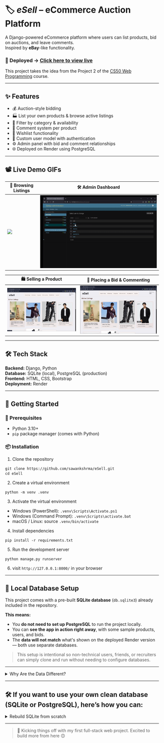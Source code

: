 # 🏷️ *eSell* – eCommerce Auction Platform

A Django-powered eCommerce platform where users can list products, bid on auctions, and leave comments.<br>
Inspired by **eBay**-like functionality.

### 🚀 Deployed → [Click here to view live](https://esell-wki6.onrender.com)

This project takes the idea from the Project 2 of the [CS50 Web Programming](https://cs50.harvard.edu/web/2020/) course.

---

## ✨ Features

- 💰 Auction-style bidding
- 🏭️ List your own products & browse active listings
- 🔎 Filter by category & availability
- 💬 Comment system per product
- 📃 Wishlist functionality
- 👤 Custom user model with authentication
- ⚙️ Admin panel with bid and comment relationships
- 🌐 Deployed on Render using PostgreSQL

---

## 📽️ Live Demo GIFs

| 🛒 Browsing Listings           | 🛠️ Admin Dashboard         |
|-------------------------------|----------------------------|
| ![](assets/browse.gif)        | ![](assets/admin.gif)      |

| 🛍️ Selling a Product          | 💸 Placing a Bid & Commenting         |
|-------------------------------|----------------------------|
| ![](assets/sell.gif)          | ![](assets/bid.gif)        |


---
## 🛠️ Tech Stack

**Backend:** Django, Python  
**Database:** SQLite (local), PostgreSQL (production)  
**Frontend:** HTML, CSS, Bootstrap  
**Deployment:** Render

---
## 🚀 Getting Started

### 🔧 Prerequisites

- Python 3.10+
- `pip` package manager (comes with Python)



### 📦 Installation

1. Clone the repository
```
git clone https://github.com/sawankshrma/eSell.git
cd eSell
```

2. Create a virtual environment
```
python -m venv .venv
```
3. Activate the virtual environment

- Windows (PowerShell): ```.venv\Scripts\Activate.ps1```
- Windows (Command Prompt): ```.venv\Scripts\activate.bat```
- macOS / Linux: source ```.venv/bin/activate```

4. Install dependencies

```
pip install -r requirements.txt
```

5. Run the development server

```
python manage.py runserver
```

6. visit ```http://127.0.0.1:8000/``` in your browser
---

## 💾 Local Database Setup

This project comes with a pre-built **SQLite database** (`db.sqlite3`) already included in the repository.

**This means:**

- You **do not need to set up PostgreSQL** to run the project locally.
- You can **see the app in action right away**, with some sample products, users, and bids.
- The **data will not match** what's shown on the deployed Render version — both use separate databases.

> This setup is intentional so non-technical users, friends, or recruiters can simply clone and run without needing to configure databases.

---

<details>
<summary>Why Are the Data Different?</summary>
   
The deployed site ([https://esell-wki6.onrender.com](https://esell-wki6.onrender.com)) uses a **hosted PostgreSQL** database on Render.

The cloned project contains a local **SQLite file**. These are **two separate environments** and are **not synced**, so:

- Listings may differ
- Users/accounts will be local
- Admin changes won’t reflect online

</details>

---


## 🛠️ If you want to use your own clean database (SQLite or PostgreSQL), here’s how you can:



<details>
<summary>Rebuild SQLite from scratch</summary>

1. Delete the existing database:\
   `del db.sqlite3` (or `rm db.sqlite3` on Linux/macOS)

2. Run migrations to recreate a fresh schema:\
   `python manage.py migrate`

3. (Optional) Create a superuser for admin access:\
   `python manage.py createsuperuser`
</details>

---
> 🚀 Kicking things off with my first full-stack web project. Excited to build more from here 😊


